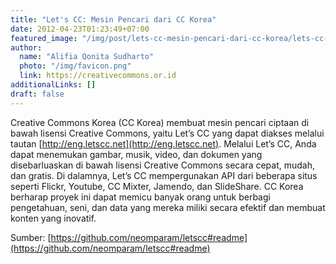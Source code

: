 ```yaml
---
title: "Let's CC: Mesin Pencari dari CC Korea"
date: 2012-04-23T01:23:49+07:00
featured_image: "/img/post/lets-cc-mesin-pencari-dari-cc-korea/lets-cc-300x143.jpg"
author:
  name: "Alifia Qonita Sudharto"
  photo: "/img/favicon.png"
  link: https://creativecommons.or.id
additionalLinks: []
draft: false
---
```


Creative Commons Korea (CC Korea) membuat mesin pencari ciptaan di bawah lisensi Creative Commons, yaitu Let’s CC yang dapat diakses melalui tautan [http://eng.letscc.net](http://eng.letscc.net). Melalui Let’s CC, Anda dapat menemukan gambar, musik, video, dan dokumen yang disebarluaskan di bawah lisensi Creative Commons secara cepat, mudah, dan gratis. Di dalamnya, Let’s CC mempergunakan API dari beberapa situs seperti Flickr, Youtube, CC Mixter, Jamendo, dan SlideShare. CC Korea berharap proyek ini dapat memicu banyak orang untuk berbagi pengetahuan, seni, dan data yang mereka miliki secara efektif dan membuat konten yang inovatif.

Sumber: [https://github.com/neomparam/letscc#readme](https://github.com/neomparam/letscc#readme)

